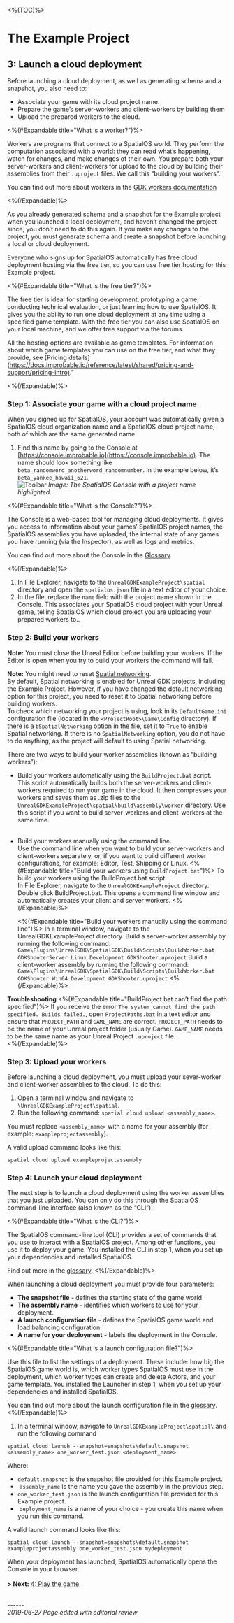 <%(TOC)%>
# The Example Project 
## 3: Launch a cloud deployment

Before launching a cloud deployment, as well as generating schema and a snapshot, you also need to:

* Associate your game with its cloud project name.
* Prepare the game’s server-workers and client-workers by building them
* Upload the prepared workers to the cloud.

<%(#Expandable title="What is a worker?")%>

Workers are programs that connect to a SpatialOS world. They perform the computation associated with a world: they can read what’s happening, watch for changes, and make changes of their own. You prepare both your server-workers and client-workers for upload to the cloud by building their assemblies from their `.uproject` files. We call this “building your workers”. 

You can find out more about workers in the [GDK workers documentation]({{urlRoot}}/content/spatialos-concepts/workers-and-load-balancing)

<%(/Expandable)%>

As you already generated schema and a snapshot for the Example project when you launched a local deployment, and haven’t changed the project since, you don’t need to do this again. If you make any changes to the project, you must generate schema and create a snapshot before launching a local or cloud deployment. 

Everyone who signs up for SpatialOS automatically has free cloud deployment hosting via the free tier, so you can use free tier hosting for this Example project.

<%(#Expandable title="What is the free tier?")%>

The free tier is ideal for starting development, prototyping a game, conducting technical evaluation, or just learning how to use SpatialOS. It gives you the ability to run one cloud deployment at any time using a specified game template. With the free tier you can also use SpatialOS on your local machine, and we offer free support via the forums.

All the hosting options are available as game templates. For information about which game templates you can use on the free tier, and what they provide, see [Pricing details](<https://docs.improbable.io/reference/latest/shared/pricing-and-support/pricing-intro)>."

<%(/Expandable)%>

### Step 1: Associate your game with a cloud project name

When you signed up for SpatialOS, your account was automatically given a SpatialOS cloud organization name and a SpatialOS cloud project name, both of which are the same generated name.

1. Find this name by going to the Console at [https://console.improbable.io](https://console.improbable.io). The name should look something like `beta_randomword_anotherword_randomnumber`. In the example below, it’s `beta_yankee_hawaii_621`. <br/>
   ![Toolbar]({{assetRoot}}assets/set-up-template/template-project-page.png)
   _Image: The SpatialOS Console with a project name highlighted._</br>

<%(#Expandable title="What is the Console?")%>

The Console is a web-based tool for managing cloud deployments. It gives you access to information about your games’ SpatialOS project names, the SpatialOS assemblies you have uploaded, the internal state of any games you have running (via the Inspector), as well as logs and metrics. 

You can find out more about the Console in the [Glossary]({{urlRoot}}/content/glossary#console).

<%(/Expandable)%>

1. In File Explorer, navigate to the `UnrealGDKExampleProject\spatial` directory and open the `spatialos.json` file in a text editor of your choice.
1. In the file, replace the `name` field with the project name shown in the Console. This associates your SpatialOS cloud project with your Unreal game, telling SpatialOS which cloud project you are uploading your prepared workers to..

### Step 2: Build your workers

**Note:** You must close the Unreal Editor before building your workers. If the Editor is open when you try to build your workers the command will fail.

**Note:** You might need to reset [Spatial networking]({{urlRoot}}/content/toolbars##switching-between-native-unreal-networking-and-spatialos-networking).</br>
By default, Spatial networking is enabled for Unreal GDK projects, including the Example Project. However, if you have changed the default networking option for this project, you need to reset it to Spatial networking before building workers.</br>
To check which networking your project is using, look in its `DefaultGame.ini` configuration file (located in the `<ProjectRoot>\Game\Config` directory). If there is a `bSpatialNetworking` option in the file, set it to `True` to enable Spatial networking. 
If there is no `SpatialNetworking` option, you do not have to do anything, as the project will default to using Spatial networking.

There are two ways to build your worker assemblies (known as “building workers”):

* Build your workers automatically using the `BuildProject.bat` script. </br>
  This script automatically builds both the server-workers and client-workers required to run your game in the cloud. It then compresses your workers and saves them as .zip files to the `UnrealGDKExampleProject\spatial\build\assembly\worker` directory. Use this script if you want to build server-workers and client-workers at the same time. <br/><br/>
* Build your workers manually using the command line. </br>
  Use the command line when you want to build your server-workers and client-workers separately, or, if you want to build different worker configurations, for example: Editor, Test, Shipping or Linux. 
  <%(#Expandable title="Build your workers using `BuildProject.bat`")%>
  To build your workers using the BuildProject.bat script: <br/>
  In File Explorer, navigate to the `UnrealGDKExampleProject` directory.
  Double click BuildProject.bat. This opens a command line window and automatically creates your client and server workers. 
  <%(/Expandable)%>
  
  <%(#Expandable title="Build your workers  manually using the command line")%>
  In a terminal window, navigate to the UnrealGDKExampleProject directory.
  Build a server-worker assembly by running the following command: <br/>
`Game\Plugins\UnrealGDK\SpatialGDK\Build\Scripts\BuildWorker.bat GDKShooterServer Linux Development GDKShooter.uproject`
  Build a client-worker assembly by running the following command: <br/>
`Game\Plugins\UnrealGDK\SpatialGDK\Build\Scripts\BuildWorker.bat GDKShooter Win64 Development GDKShooter.uproject`
  <%(/Expandable)%>

**Troubleshooting**
<%(#Expandable title="BuildProject.bat can’t find the path specified")%>
If you receive the error `The system cannot find the path specified. Builds failed.`, open `ProjectPaths.bat` in a text editor and ensure that `PROJECT_PATH` and `GAME_NAME` are correct. `PROJECT_PATH` needs to be the name of your Unreal project folder (usually Game). `GAME_NAME` needs to be the same name as your Unreal Project `.uproject` file.  
<%(/Expandable)%>


### Step 3: Upload your workers

Before launching a cloud deployment, you must upload your sever-worker and client-worker assemblies to the cloud. To do this: 

1. Open a terminal window and navigate to `\UnrealGDKExampleProject\spatial`.
1. Run the following command: `spatial cloud upload <assembly_name>`.

You must replace `<assembly_name>` with a name for your assembly (for example: `exampleprojectassembly`). 

A valid upload command looks like this:

```
spatial cloud upload exampleprojectassembly
```

### Step 4: Launch your cloud deployment

The next step is to launch a cloud deployment using the worker assemblies that you just uploaded. You can only do this through the SpatialOS command-line interface (also known as the “CLI”).

<%(#Expandable title="What is the CLI?")%>

The SpatialOS command-line tool (CLI) provides a set of commands that you use to interact with a SpatialOS project. Among other functions, you use it to deploy your game. You installed the CLI in step 1, when you set up your dependencies and installed SpatialOS.

Find out more in the [glossary]({{urlRoot}}/content/glossary#spatialos-command-line-tool-cli).
<%(/Expandable)%>

When launching a cloud deployment you must provide four parameters:

* **The snapshot file** -  defines the starting state of the game world
* **The assembly name** - identifies which workers to use for your deployment.
* **A launch configuration file** - defines the SpatialOS game world and load balancing configuration.
* **A name for your deployment** -  labels the deployment in the Console.

<%(#Expandable title="What is a launch configuration file?")%>

Use this file to list the settings of a deployment. These include: how big the SpatialOS game world is, which worker types SpatialOS must use in the deployment, which worker types can create and delete Actors, and your game template. You installed the Launcher in step 1, when you set up your dependencies and installed SpatialOS.

  You can find out more about the launch configuration file in the [glossary]({{urlRoot}}/content/glossary#launch-configuration).
<%(/Expandable)%>


1. In a terminal window, navigate to `UnrealGDKExampleProject\spatial\` and run the following command

```
spatial cloud launch --snapshot=snapshots\default.snapshot <assembly_name> one_worker_test.json <deployment_name>
```
   Where:

   * `default.snapshot` is the snapshot file provided for this Example project.
   *  `assembly_name` is the name you gave the assembly in the previous step. 
   * `one_worker_test.json` is the launch configuration file provided for this Example project.
   *  `deployment_name` is a name of your choice - you create this name when you run this command. 

A valid launch command looks like this: 

```
spatial cloud launch --snapshot=snapshots\default.snapshot exampleprojectassembly one_worker_test.json mydeployment
```

When your deployment has launched, SpatialOS automatically opens the Console in your browser.
</br>
</br>
**> Next:** [4: Play the game]({{urlRoot}}/content/get-started/example-project/exampleproject-play)


<br/>------<br/>
_2019-06-27 Page edited with editorial review_

